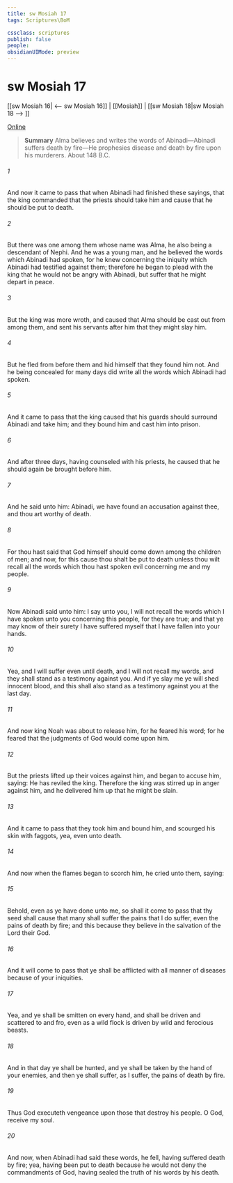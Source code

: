 ```yaml
---
title: sw Mosiah 17
tags: Scriptures\BoM

cssclass: scriptures
publish: false
people:
obsidianUIMode: preview
---
```


# sw Mosiah 17
[[sw Mosiah 16| <-- sw Mosiah 16]] | [[Mosiah]] | [[sw Mosiah 18|sw Mosiah 18 --> ]]

[Online](https://churchofjesuschrist.org/study/scriptures/bofm/mosiah/17?lang=eng)

> __Summary__
Alma believes and writes the words of Abinadi—Abinadi suffers death by fire—He prophesies disease and death by fire upon his murderers. About 148 B.C.

###### 1 
And now it came to pass that when Abinadi had finished these sayings, that the king commanded that the priests should take him and cause that he should be put to death.

###### 2 
But there was one among them whose name was Alma, he also being a descendant of Nephi. And he was a young man, and he believed the words which Abinadi had spoken, for he knew concerning the iniquity which Abinadi had testified against them; therefore he began to plead with the king that he would not be angry with Abinadi, but suffer that he might depart in peace.

###### 3 
But the king was more wroth, and caused that Alma should be cast out from among them, and sent his servants after him that they might slay him.

###### 4 
But he fled from before them and hid himself that they found him not. And he being concealed for many days did write all the words which Abinadi had spoken.

###### 5 
And it came to pass that the king caused that his guards should surround Abinadi and take him; and they bound him and cast him into prison.

###### 6 
And after three days, having counseled with his priests, he caused that he should again be brought before him.

###### 7 
And he said unto him: Abinadi, we have found an accusation against thee, and thou art worthy of death.

###### 8 
For thou hast said that God himself should come down among the children of men; and now, for this cause thou shalt be put to death unless thou wilt recall all the words which thou hast spoken evil concerning me and my people.

###### 9 
Now Abinadi said unto him: I say unto you, I will not recall the words which I have spoken unto you concerning this people, for they are true; and that ye may know of their surety I have suffered myself that I have fallen into your hands.

###### 10 
Yea, and I will suffer even until death, and I will not recall my words, and they shall stand as a testimony against you. And if ye slay me ye will shed innocent blood, and this shall also stand as a testimony against you at the last day.

###### 11 
And now king Noah was about to release him, for he feared his word; for he feared that the judgments of God would come upon him.

###### 12 
But the priests lifted up their voices against him, and began to accuse him, saying: He has reviled the king. Therefore the king was stirred up in anger against him, and he delivered him up that he might be slain.

###### 13 
And it came to pass that they took him and bound him, and scourged his skin with faggots, yea, even unto death.

###### 14 
And now when the flames began to scorch him, he cried unto them, saying:

###### 15 
Behold, even as ye have done unto me, so shall it come to pass that thy seed shall cause that many shall suffer the pains that I do suffer, even the pains of death by fire; and this because they believe in the salvation of the Lord their God.

###### 16 
And it will come to pass that ye shall be afflicted with all manner of diseases because of your iniquities.

###### 17 
Yea, and ye shall be smitten on every hand, and shall be driven and scattered to and fro, even as a wild flock is driven by wild and ferocious beasts.

###### 18 
And in that day ye shall be hunted, and ye shall be taken by the hand of your enemies, and then ye shall suffer, as I suffer, the pains of death by fire.

###### 19 
Thus God executeth vengeance upon those that destroy his people. O God, receive my soul.

###### 20 
And now, when Abinadi had said these words, he fell, having suffered death by fire; yea, having been put to death because he would not deny the commandments of God, having sealed the truth of his words by his death.


